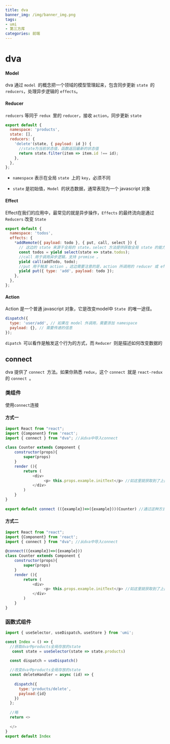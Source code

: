 ```yaml
---
title: dva
banner_img: /img/banner_img.png
tags:
- umi
- 第三方库
categories: 前端
---
```

# dva

#### Model

dva 通过 `model `的概念把一个领域的模型管理起来，包含同步更新 `state `的 `reducers`，处理异步逻辑的 `effects`。

#### Reducer

`reducers` 等同于 `redux `里的 `reducer`，接收 `action`，同步更新 `state`

``` js
export default {
  namespace: 'products',
  state: [],
  reducers: {
    'delete'(state, { payload: id }) {
      //state为当前状态值，函数返回最新的状态值
      return state.filter(item => item.id !== id);
    },
  },
};
```

*   `namespace` 表示在全局 `state `上的 `key`，必须不同

*   `state` 是初始值，`Model `的状态数据，通常表现为一个 javascript 对象

#### Effect

Effect在我们的应用中，最常见的就是异步操作，`Effects` 的最终流向是通过 `Reducers` 改变 `State`

``` js
export default {
  namespace: 'todos',
  effects: {
    *addRemote({ payload: todo }, { put, call, select }) {
      // 这边的 state 来源于全局的 state，select 方法提供获取全局 state 的能力，也就是说，在这边如果你有需要其他 model 的数据，则完全可以通过 state.modelName 来获取
      const todos = yield select(state => state.todos); 
      //call 用于调用异步逻辑，支持 promise 。
      yield call(addTodo, todo);
      //put 用于触发 action 。这边需要注意的是，action 所调用的 reducer 或 effects 来源于本 model 那么在 type 中不需要声明命名空间，如果需要触发其他非本 model 的方法，则需要在 type 中声明命名空间，如 yield put({ type: 'namespace/fuc', payload: xxx });
      yield put({ type: 'add', payload: todo }); 
    },
  },
};
```

#### Action

Action 是一个普通 javascript 对象，它是改变model中 `State `的唯一途径。

``` js
dispatch({
  type: 'user/add', // 如果在 model 外调用，需要添加 namespace
  payload: {}, // 需要传递的信息
});
```

`dipatch `可以看作是触发这个行为的方式，而 `Reducer `则是描述如何改变数据的

## connect

dva 提供了 `connect `方法。如果你熟悉 `redux`，这个 `connect `就是 `react-redux` 的 `connect `。

### 类组件

使用`connect`连接

#### 方式一

``` js
import React from "react";
import {Component} from 'react';
import { connect } from "dva"; //从dva中导入connect
 
class Counter extends Component {
    constructor(props){
        super(props)
    }  
    render (){
        return (
            <div>
                 <p> this.props.example.initText</p> //如这里就获取到了上面定义的initText数据了
            </div>
        )
    }
}
 
export default connect (({example})=>({example}))(Counter) //通过这种方式来把model层的数据传递到当前组件了，默认这面的也是example属性，通过this.props.example可以获取到model（example.js）中state的数据了
```

#### 方式二

``` js
import React from "react";
import {Component} from 'react';
import { connect } from "dva"; //从dva中导入connect
 
@connect(({example})=>({example}))
class Counter extends Component {
    constructor(props){
        super(props)
    }  
    render (){
        return (
            <div>
                 <p> this.props.example.initText</p> //如这里就获取到了上面定义的initText数据了
            </div>
        )
    }
}
```

### 函数式组件

``` js
import { useSelector, useDispatch，useStore } from 'umi';

const Index = () => {
  //获取dva中products全局存放的state
   const state = useSelector(state => state.products) 

  const dispatch = useDispatch()
  
  //改变dva中products全局存放的state
  const deleteHandler = async (id) => {
    
    dispatch({
      type:'products/delete',
      payload:{id}
    })
  };
  
  //略
  return <>
  
  </>
}
export default Index

```
